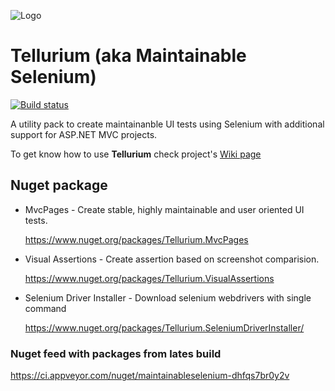![Logo](https://raw.githubusercontent.com/cezarypiatek/Tellurium/master/Doc/TelluriumLogo128x128.png)
# Tellurium (aka Maintainable Selenium)
[![Build status](https://ci.appveyor.com/api/projects/status/t0jlwy833c7sqyte?svg=true)](https://ci.appveyor.com/project/cezarypiatek/maintainableselenium)

A utility pack to create maintainanble UI tests using Selenium with additional support for ASP.NET MVC projects.

To get know how to use **Tellurium** check project's [Wiki page](https://github.com/cezarypiatek/Tellurium/wiki)

## Nuget package
- MvcPages - Create stable, highly maintainable and user oriented UI tests.

  https://www.nuget.org/packages/Tellurium.MvcPages

- Visual Assertions - Create assertion based on screenshot comparision.

  https://www.nuget.org/packages/Tellurium.VisualAssertions  

- Selenium Driver Installer - Download selenium webdrivers with single command

  https://www.nuget.org/packages/Tellurium.SeleniumDriverInstaller/



### Nuget feed with packages from lates build
https://ci.appveyor.com/nuget/maintainableselenium-dhfqs7br0y2v
